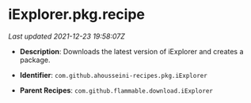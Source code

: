 # iExplorer.pkg.recipe

_Last updated 2021-12-23 19:58:07Z_

- **Description**: Downloads the latest version of iExplorer and creates a package.

- **Identifier**: `com.github.ahousseini-recipes.pkg.iExplorer`

- **Parent Recipes**: `com.github.flammable.download.iExplorer`
